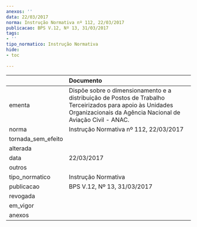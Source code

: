 ```yaml
---
anexos: ''
data: 22/03/2017
norma: Instrução Normativa nº 112, 22/03/2017
publicacao: BPS V.12, Nº 13, 31/03/2017
tags:
- ''
tipo_normatico: Instrução Normativa
hide: 
- toc 
 
---
```


|                    | Documento                                                                                                                                                               |
|:-------------------|:------------------------------------------------------------------------------------------------------------------------------------------------------------------------|
| ementa             | Dispõe sobre o dimensionamento e a distribuição de Postos de Trabalho Terceirizados para apoio às Unidades Organizacionais da Agência Nacional de Aviação Civil - ANAC. |
| norma              | Instrução Normativa nº 112, 22/03/2017                                                                                                                                  |
| tornada_sem_efeito |                                                                                                                                                                         |
| alterada           |                                                                                                                                                                         |
| data               | 22/03/2017                                                                                                                                                              |
| outros             |                                                                                                                                                                         |
| tipo_normatico     | Instrução Normativa                                                                                                                                                     |
| publicacao         | BPS V.12, Nº 13, 31/03/2017                                                                                                                                             |
| revogada           |                                                                                                                                                                         |
| em_vigor           |                                                                                                                                                                         |
| anexos             |                                                                                                                                                                         |